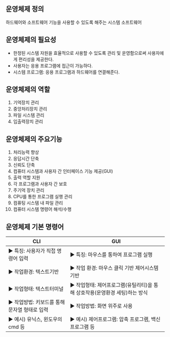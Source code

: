 ## 운영체제 정의
하드웨어와 소프트웨어 기능을 사용할 수 있도록 해주는 시스템 소프트웨어

## 운영체제의 필요성
- 한정된 시스템 자원을 효율적으로 사용할 수 있도록 관리 및 운영함으로써 사용자에게 편리성을 제공한다.
- 사용자는 응용 프로그램에 접근이 가능하다.
- 시스템 프로그램: 응용 프로그램과 하드웨어를 연결해준다.

## 운영체제의 역할
1. 기억장치 관리
2. 중앙처리장치 관리
3. 파일 시스템 관리
4. 입출력장치 관리

## 운영체제의 주요기능
1. 처리능력 향상
2. 응답시간 단축
3. 신뢰도 단축
4. 컴퓨터 시스템과 사용자 간 인터페이스 기능 제공(GUI)
5. 출력 역할 지원
6. 각 프로그램과 사용자 간 보호
7. 주기억 장치 관리
8. CPU를 통한 프로그램 실행 관리
9. 컴퓨팅 시스템 내 파일 관리
10. 컴퓨터 시스템 명령어 해석/수행

## 운영체제 기본 명령어

| **CLI** | **GUI** |
|----------|----------|
| ▶  특징: 사용자가 직접 명령어 입력       | ▶  특징: 마우스를 통하여 프로그램 실행        |
| ▶  작업환경: 텍스트기반       | ▶  작업 환경: 마우스 클릭 기반 제어시스템 기반        |
| ▶  작업형태: 텍스트터미널       | ▶  작업형태: 제어프로그램(유틸리티)을 통해 상호작용(운영환경 세팅)하는 방식        |
| ▶  작업방법: 키보드를 통해 문자열 형태로 입력       | ▶  작업방법: 화면 위주로 사용        |
| ▶  예시) 유닉스, 윈도우의 cmd 등       | ▶  예시) 제어프로그램: 압축 프로그램, 백신 프로그램 등       |


